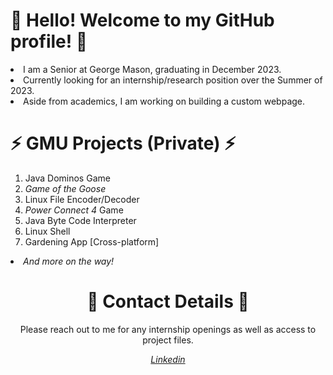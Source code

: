 # 👋 Hello! Welcome to my GitHub profile! 👋

<li>I am a Senior at George Mason, graduating in December 2023. </li>
<li>Currently looking for an internship/research position over the Summer of 2023.</li>
<li>Aside from academics, I am working on building a custom webpage.</li>

# ⚡ GMU Projects (Private) ⚡
<ol>
<li>Java Dominos Game</li>
<li><i>Game of the Goose</i></li>
<li>Linux File Encoder/Decoder</li>
<li><i>Power Connect 4</i> Game</li>
<li>Java Byte Code Interpreter</li>
<li>Linux Shell</li>
<li>Gardening App [Cross-platform]</li>
</ol>
<li><i>And more on the way!</i></li>

<h1 align="center"> 💬 Contact Details 💬 </h1>
<p align="center">Please reach out to me for any internship openings as well as access to project files.</p>
<p align="center"><a href="https://www.linkedin.com/in/marcus-barreto-b90636248/"><i>Linkedin</i></a></p>

<!--
**fireboot28/fireboot28** is a ✨ _special_ ✨ repository because its `README.md` (this file) appears on your GitHub profile.

Here are some ideas to get you started:

- 🔭 I’m currently working on ...
- 🌱 I’m currently learning ...
- 👯 I’m looking to collaborate on ...
- 🤔 I’m looking for help with ...
- 💬 Ask me about ...
- 📫 How to reach me: ...
- 😄 Pronouns: ...
- ⚡ Fun fact: ...
-->
